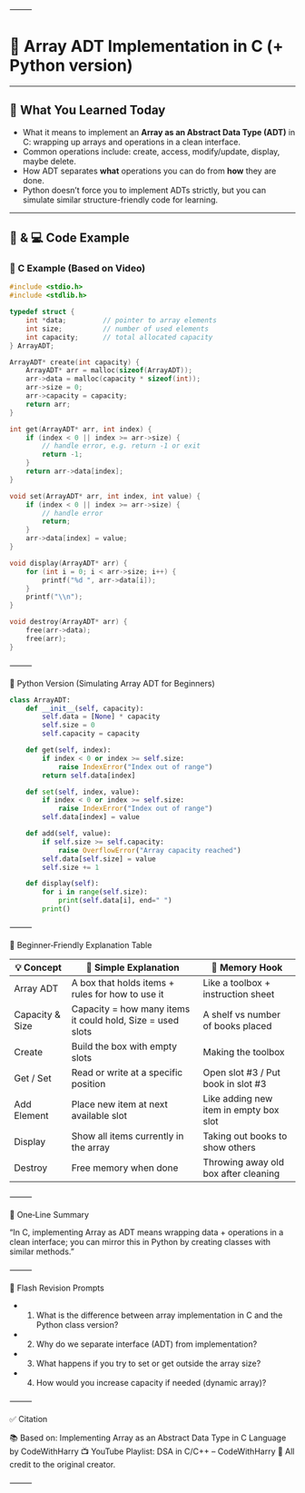 ⸻


# 📘 Array ADT Implementation in C (+ Python version)


---

## 📌 What You Learned Today

- What it means to implement an **Array as an Abstract Data Type (ADT)** in C: wrapping up arrays and operations in a clean interface.  
- Common operations include: create, access, modify/update, display, maybe delete.  
- How ADT separates **what** operations you can do from **how** they are done.  
- Python doesn’t force you to implement ADTs strictly, but you can simulate similar structure-friendly code for learning.

---

## 🐍 & 💻 Code Example

### 🔎 C Example (Based on Video)

```cpp
#include <stdio.h>
#include <stdlib.h>

typedef struct {
    int *data;         // pointer to array elements
    int size;          // number of used elements
    int capacity;      // total allocated capacity
} ArrayADT;

ArrayADT* create(int capacity) {
    ArrayADT* arr = malloc(sizeof(ArrayADT));
    arr->data = malloc(capacity * sizeof(int));
    arr->size = 0;
    arr->capacity = capacity;
    return arr;
}

int get(ArrayADT* arr, int index) {
    if (index < 0 || index >= arr->size) {
        // handle error, e.g. return -1 or exit
        return -1;
    }
    return arr->data[index];
}

void set(ArrayADT* arr, int index, int value) {
    if (index < 0 || index >= arr->size) {
        // handle error
        return;
    }
    arr->data[index] = value;
}

void display(ArrayADT* arr) {
    for (int i = 0; i < arr->size; i++) {
        printf("%d ", arr->data[i]);
    }
    printf("\\n");
}

void destroy(ArrayADT* arr) {
    free(arr->data);
    free(arr);
}

```
⸻

🐍 Python Version (Simulating Array ADT for Beginners)

```python
class ArrayADT:
    def __init__(self, capacity):
        self.data = [None] * capacity
        self.size = 0
        self.capacity = capacity

    def get(self, index):
        if index < 0 or index >= self.size:
            raise IndexError("Index out of range")
        return self.data[index]

    def set(self, index, value):
        if index < 0 or index >= self.size:
            raise IndexError("Index out of range")
        self.data[index] = value

    def add(self, value):
        if self.size >= self.capacity:
            raise OverflowError("Array capacity reached")
        self.data[self.size] = value
        self.size += 1

    def display(self):
        for i in range(self.size):
            print(self.data[i], end=" ")
        print()

```
⸻

🧒 Beginner‑Friendly Explanation Table

| 💡 Concept        | 👶 Simple Explanation                                     | 🧠 Memory Hook                          |
|------------------|-----------------------------------------------------------|----------------------------------------|
| Array ADT        | A box that holds items + rules for how to use it         | Like a toolbox + instruction sheet     |
| Capacity & Size  | Capacity = how many items it could hold, Size = used slots | A shelf vs number of books placed      |
| Create           | Build the box with empty slots                            | Making the toolbox                     |
| Get / Set        | Read or write at a specific position                      | Open slot #3 / Put book in slot #3     |
| Add Element      | Place new item at next available slot                     | Like adding new item in empty box slot |
| Display          | Show all items currently in the array                     | Taking out books to show others        |
| Destroy          | Free memory when done                                     | Throwing away old box after cleaning   |


⸻

💬 One‑Line Summary

“In C, implementing Array as ADT means wrapping data + operations in a clean interface; you can mirror this in Python by creating classes with similar methods.”

⸻

🔁 Flash Revision Prompts
-	1.	What is the difference between array implementation in C and the Python class version?
-	2.	Why do we separate interface (ADT) from implementation?
-	3.	What happens if you try to set or get outside the array size?
-	4.	How would you increase capacity if needed (dynamic array)?

⸻

✅ Citation

📚 Based on: Implementing Array as an Abstract Data Type in C Language by CodeWithHarry
📺 YouTube Playlist: DSA in C/C++ – CodeWithHarry
🧠 All credit to the original creator.

⸻
